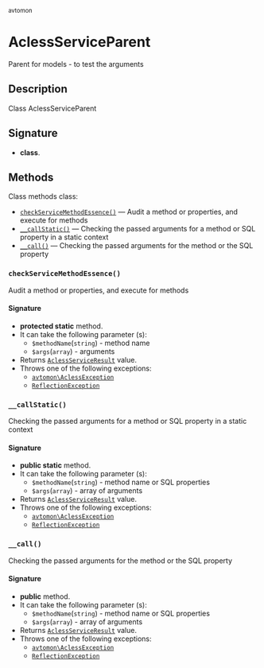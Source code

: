 <small> avtomon </small>

AclessServiceParent
=================

Parent for models - to test the arguments

Description
-----------

Class AclessServiceParent

Signature
---------

- **class**.

Methods
-------

Class methods class:

  - [`checkServiceMethodEssence()`](#checkServiceMethodEssence) &mdash; Audit a method or properties, and execute for methods
  - [`__callStatic()`](#__callStatic) &mdash; Checking the passed arguments for a method or SQL property in a static context
  - [`__call()`](#__call) &mdash; Checking the passed arguments for the method or the SQL property

### `checkServiceMethodEssence()`<a name="checkServiceMethodEssence"> </a>

Audit a method or properties, and execute for methods

#### Signature

- **protected static** method.
- It can take the following parameter (s):
  - `$methodName`(`string`) - method name
  - `$args`(`array`) - arguments
- Returns [`AclessServiceResult`](../avtomon/AclessServiceResult.md) value.
- Throws one of the following exceptions:
  - [`avtomon\AclessException`](../avtomon/AclessException.md)
  - [`ReflectionException`](http://php.net/class.ReflectionException)

### `__callStatic()`<a name="__callStatic"> </a>

Checking the passed arguments for a method or SQL property in a static context

#### Signature

- **public static** method.
- It can take the following parameter (s):
  - `$methodName`(`string`) - method name or SQL properties
  - `$args`(`array`) - array of arguments
- Returns [`AclessServiceResult`](../avtomon/AclessServiceResult.md) value.
- Throws one of the following exceptions:
  - [`avtomon\AclessException`](../avtomon/AclessException.md)
  - [`ReflectionException`](http://php.net/class.ReflectionException)

### `__call()`<a name="__call"> </a>

Checking the passed arguments for the method or the SQL property

#### Signature

- **public** method.
- It can take the following parameter (s):
  - `$methodName`(`string`) - method name or SQL properties
  - `$args`(`array`) - array of arguments
- Returns [`AclessServiceResult`](../avtomon/AclessServiceResult.md) value.
- Throws one of the following exceptions:
  - [`avtomon\AclessException`](../avtomon/AclessException.md)
  - [`ReflectionException`](http://php.net/class.ReflectionException)

